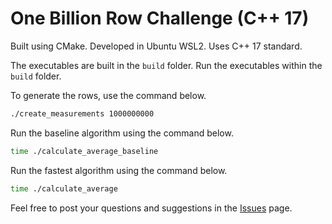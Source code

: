 # One Billion Row Challenge (C++ 17)
Built using CMake. Developed in Ubuntu WSL2. Uses C++ 17 standard.

The executables are built in the `build` folder. Run the executables within the `build` folder.

To generate the rows, use the command below.
```bash
./create_measurements 1000000000 
```

Run the baseline algorithm using the command below.
```bash
time ./calculate_average_baseline
```

Run the fastest algorithm using the command below.
```bash
time ./calculate_average
```

Feel free to post your questions and suggestions in the [Issues](https://github.com/mlataza/1brc-cpp/issues) page.